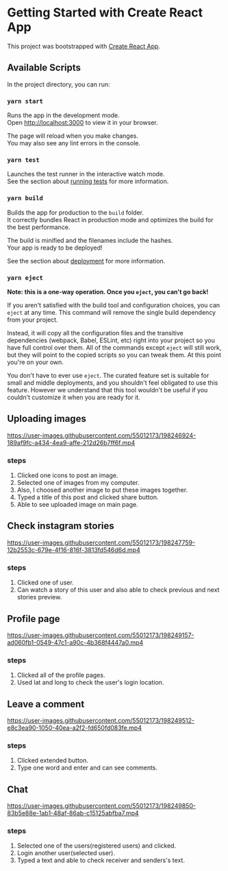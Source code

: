 # Getting Started with Create React App

This project was bootstrapped with [Create React App](https://github.com/facebook/create-react-app).

## Available Scripts

In the project directory, you can run:

### `yarn start`

Runs the app in the development mode.\
Open [http://localhost:3000](http://localhost:3000) to view it in your browser.

The page will reload when you make changes.\
You may also see any lint errors in the console.

### `yarn test`

Launches the test runner in the interactive watch mode.\
See the section about [running tests](https://facebook.github.io/create-react-app/docs/running-tests) for more information.

### `yarn build`

Builds the app for production to the `build` folder.\
It correctly bundles React in production mode and optimizes the build for the best performance.

The build is minified and the filenames include the hashes.\
Your app is ready to be deployed!

See the section about [deployment](https://facebook.github.io/create-react-app/docs/deployment) for more information.

### `yarn eject`

**Note: this is a one-way operation. Once you `eject`, you can't go back!**

If you aren't satisfied with the build tool and configuration choices, you can `eject` at any time. This command will remove the single build dependency from your project.

Instead, it will copy all the configuration files and the transitive dependencies (webpack, Babel, ESLint, etc) right into your project so you have full control over them. All of the commands except `eject` will still work, but they will point to the copied scripts so you can tweak them. At this point you're on your own.

You don't have to ever use `eject`. The curated feature set is suitable for small and middle deployments, and you shouldn't feel obligated to use this feature. However we understand that this tool wouldn't be useful if you couldn't customize it when you are ready for it.

## Uploading images

https://user-images.githubusercontent.com/55012173/198246924-189af9fc-a434-4ea9-affe-212d26b7ff6f.mp4


### steps
1. Clicked one icons to post an image.
2. Selected one of images from my computer.
3. Also, I choosed another image to put these images together.
4. Typed a title of this post and clicked share button.
5. Able to see uploaded image on main page.


## Check instagram stories


https://user-images.githubusercontent.com/55012173/198247759-12b2553c-679e-4f16-816f-3813fd546d6d.mp4


### steps
1. Clicked one of user.
2. Can watch a story of this user and also able to check previous and next stories preview.


## Profile page


https://user-images.githubusercontent.com/55012173/198249157-ad060fb1-0549-47c1-a90c-4b368f4447a0.mp4


### steps
1. Clicked all of the profile pages.
2. Used lat and long to check the user's login location.


## Leave a comment

https://user-images.githubusercontent.com/55012173/198249512-e8c3ea90-1050-40ea-a2f2-fd650fd083fe.mp4

### steps
1. Clicked extended button.
2. Type one word and enter and can see comments.

## Chat

https://user-images.githubusercontent.com/55012173/198249850-83b5e88e-1ab1-48af-86ab-c15125abfba7.mp4

### steps
1. Selected one of the users(registered users) and clicked.
2. Login another user(selected user).
3. Typed a text and able to check receiver and senders's text.




